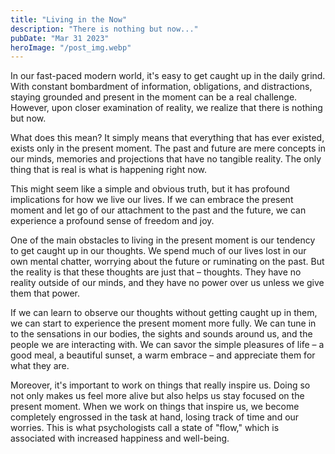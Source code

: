 ```yaml
---
title: "Living in the Now"
description: "There is nothing but now..."
pubDate: "Mar 31 2023"
heroImage: "/post_img.webp"
---
```


In our fast-paced modern world, it's easy to get caught up in the daily grind. With constant bombardment of information, obligations, and distractions, staying grounded and present in the moment can be a real challenge. However, upon closer examination of reality, we realize that there is nothing but now.

What does this mean? It simply means that everything that has ever existed, exists only in the present moment. The past and future are mere concepts in our minds, memories and projections that have no tangible reality. The only thing that is real is what is happening right now.

This might seem like a simple and obvious truth, but it has profound implications for how we live our lives. If we can embrace the present moment and let go of our attachment to the past and the future, we can experience a profound sense of freedom and joy.

One of the main obstacles to living in the present moment is our tendency to get caught up in our thoughts. We spend much of our lives lost in our own mental chatter, worrying about the future or ruminating on the past. But the reality is that these thoughts are just that – thoughts. They have no reality outside of our minds, and they have no power over us unless we give them that power.

If we can learn to observe our thoughts without getting caught up in them, we can start to experience the present moment more fully. We can tune in to the sensations in our bodies, the sights and sounds around us, and the people we are interacting with. We can savor the simple pleasures of life – a good meal, a beautiful sunset, a warm embrace – and appreciate them for what they are.

Moreover, it's important to work on things that really inspire us. Doing so not only makes us feel more alive but also helps us stay focused on the present moment. When we work on things that inspire us, we become completely engrossed in the task at hand, losing track of time and our worries. This is what psychologists call a state of "flow," which is associated with increased happiness and well-being.